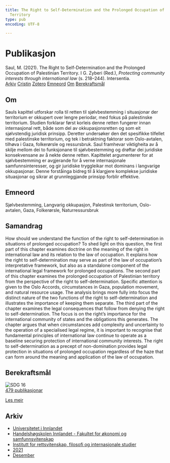 ```yaml
---
title: The Right to Self-Determination and the Prolonged Occupation of Palestinian
  Territory
type: pub
encoding: UTF-8

---
```

<h1>Publikasjon</h1>
<article id="csl-bib-container-PSAPQ5QC" class="csl-bib-container">
  <div class="csl-bib-body"> <div class="csl-entry">Saul, M. (2021). The Right to Self-Determination and the Prolonged Occupation of Palestinian Territory. I G. Zyberi (Red.), <i>Protecting community interests through international law</i> (s. 218–244). Intersentia.</div> </div>
  <div class="csl-bib-buttons">
    <a href="#taxonomy-article-PSAPQ5QC" alt="archive" class="csl-bib-button">Arkiv</a>
    <a href="https://app.cristin.no/results/show.jsf?id=1963118" alt="Cristin" class="csl-bib-button">Cristin</a>
    <a href="http://zotero.org/groups/5881554/items/PSAPQ5QC" alt="Zotero" class="csl-bib-button">Zotero</a>
    <a href="#keywords-article-PSAPQ5QC" alt="keywords" class="csl-bib-button">Emneord</a>
    <a href="#about-article-PSAPQ5QC" alt="about_pub" class="csl-bib-button">Om</a>
    <a href="#sdg-article-PSAPQ5QC" alt="sdg" class="csl-bib-button">Berekraftsmål</a>
  </div>
  <div id="csl-bib-meta-container-PSAPQ5QC"></div>
</article>
<div id="csl-bib-meta-PSAPQ5QC" class="csl-bib-meta">
  <article id="about-article-PSAPQ5QC" class="about_pub-article">
    <h1>Om</h1>
    Sauls kapittel utforskar rolla til retten til sjølvbestemming i situasjonar der territorium er okkupert over lengre periodar, med fokus på palestinske territorium. Studien forklarar først korleis denne retten fungerer innan internasjonal rett, både som del av okkupasjonsretten og som eit sjølvstendig juridisk prinsipp. Deretter undersøker den det spesifikke tilfellet med palestinske territorium, og tek i betraktning faktorar som Oslo-avtalen, tilhøva i Gaza, folkerørsle og ressursbruk. Saul framhevar viktigheita av å skilje mellom dei to funksjonane til sjølvbestemming og drøftar dei juridiske konsekvensane av å nekte denne retten. Kapittelet argumenterer for at sjølvbestemming er avgjerande for å verne internasjonale samfunnsinteresser, og gir juridiske tryggleikar mot dominans i langvarige okkupasjonar. Denne forståinga bidreg til å klargjere komplekse juridiske situasjonar og sikrar at grunnleggjande prinsipp forblir effektive.
  </article>
  <article id="keywords-article-PSAPQ5QC" class="keywords-article">
    <h1>Emneord</h1>
    Sjølvbestemming, Langvarig okkupasjon, Palestinsk territorium, Oslo-avtalen, Gaza, Folkerørsle, Naturressursbruk
  </article>
  <article id="abstract-article-PSAPQ5QC" class="abstract-article">
    <h1>Samandrag</h1>
    How should we understand the function of the right to self-determination in situations of prolonged occupation? To shed light on this question, the first part of this chapter examines doctrine on the meaning of the right in international law and its relation to the law of occupation. It explains how the right to self-determination may serve as part of the law of occupation’s interpretative framework, but also as a standalone component of the international legal framework for prolonged occupations. The second part of this chapter examines the prolonged occupation of Palestinian territory from the perspective of the right to self-determination. Specific attention is given to the Oslo Accords, circumstances in Gaza, population movement, and natural resource usage. The analysis brings more fully into focus the distinct nature of the two functions of the right to self-determination and illustrates the importance of keeping them separate. The third part of the chapter examines the legal consequences that follow from denying the right to self-determination. The focus is on the right’s importance for the international community of states and the obligations this generates. 
The chapter argues that when circumstances add complexity and uncertainty to the operation of a specialised legal regime, it is important to recognise that fundamental principles of international law continue to operate as a baseline securing protection of international community interests. The right to self-determination as a precept of non-domination provides legal protection in situations of prolonged occupation regardless of the haze that can form around the meaning and application of the law of occupation.
  </article>
  <article id="sdg-article-PSAPQ5QC" class="sdg-article">
    <h1>Berekraftsmål</h1>
    <div class="sdg-container"><div id="sdg16" class="sdg">
        <img src="{{< params subfolder >}}images/sdg/sdg16_nn.png" class="image" alt="SDG 16">
        <div class="sdg-overlay">
          <a href="{{< params subfolder >}}nn/archive/?sdg=16#archive" class="sdg-publication-count"><span>479</span> publikasjonar</a>
          <p><a href="https://fn.no/om-fn/fns-baerekraftsmaal/fred-rettferdighet-og-velfungerende-institusjoner?lang=nno-NO" class="sdg-read-more">Les meir</a></p>
        </div>
      </div></div>
  </article>
  <article id="taxonomy-article-PSAPQ5QC" class="taxonomy-article">
    <h1>Arkiv</h1>
    <ul>
      <li><a href="{{< params subfolder >}}nn/archive/?key=3DCRN523">Universitetet i Innlandet</a></li>
      <li><a href="{{< params subfolder >}}nn/archive/?key=DU8Q9LN9">Handelshøgskolen Innlandet - Fakultet for økonomi og samfunnsvitenskap</a></li>
      <li><a href="{{< params subfolder >}}nn/archive/?key=ITYAG68H">Institutt for rettsvitenskap, filosofi og internasjonale studier</a></li>
      <li><a href="{{< params subfolder >}}nn/archive/?key=VFX285I3">2021</a></li>
      <li><a href="{{< params subfolder >}}nn/archive/?key=SLUXB9NW">Desember</a></li>
    </ul>
  </article>
</div>
